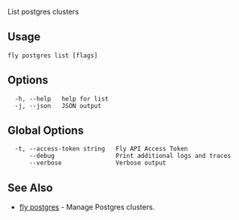 List postgres clusters


## Usage
~~~
fly postgres list [flags]
~~~

## Options

~~~
  -h, --help   help for list
  -j, --json   JSON output
~~~

## Global Options

~~~
  -t, --access-token string   Fly API Access Token
      --debug                 Print additional logs and traces
      --verbose               Verbose output
~~~

## See Also

* [fly postgres](/docs/flyctl/fly-postgres/)	 - Manage Postgres clusters.

